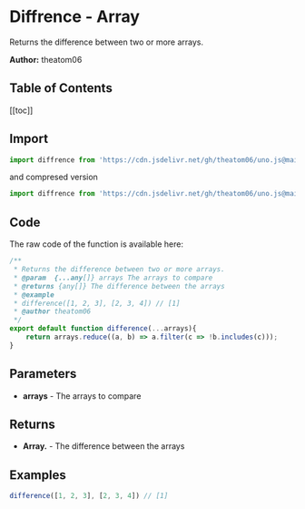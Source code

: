 # Diffrence - Array
Returns the difference between two or more arrays.

**Author:** theatom06

## Table of Contents
[[toc]]

## Import 

```js
import diffrence from 'https://cdn.jsdelivr.net/gh/theatom06/uno.js@main/lib/array/diffrence.js';
```
and compresed version
```js
import diffrence from 'https://cdn.jsdelivr.net/gh/theatom06/uno.js@main/lib/array/diffrence.min.js';
```

## Code
The raw code of the function is available here:
```js
/**
 * Returns the difference between two or more arrays.
 * @param  {...any[]} arrays The arrays to compare
 * @returns {any[]} The difference between the arrays
 * @example
 * difference([1, 2, 3], [2, 3, 4]) // [1]
 * @author theatom06
 */
export default function difference(...arrays){
    return arrays.reduce((a, b) => a.filter(c => !b.includes(c)));
}
```

## Parameters
* **arrays** - The arrays to compare


## Returns
* **Array.<any>** - The difference between the arrays


## Examples
```js
difference([1, 2, 3], [2, 3, 4]) // [1]

```
